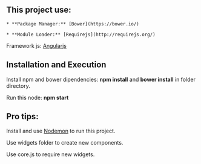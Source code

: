 
## This project use:
  
    * **Package Manager:** [Bower](https://bower.io/)
    
    * **Module Loader:** [Requirejs](http://requirejs.org/)
    
   Framework js: [Angularjs](https://angularjs.org/)
    
## Installation and Execution
 
  Install npm and bower dipendencies: **npm install** and **bower install** in folder directory.
  
  Run this node: **npm start**
 
## Pro tips:
 
  Install and use [Nodemon](https://nodemon.io/) to run this project.
  
  Use widgets folder to create new components.
  
  Use core.js to require new widgets. 


